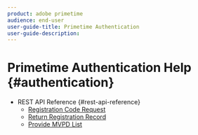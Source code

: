 ```yaml
---
product: adobe primetime
audience: end-user
user-guide-title: Primetime Authentication
user-guide-description: 
---
```


# Primetime Authentication Help {#authentication}

+ REST API Reference {#rest-api-reference}
  + [Registration Code Request](/help/authentication/registration-code-request.md)
  + [Return Registration Record](/help/return-registration-record.md)
  + [Provide MVPD List](/help/provide-mvpd-list.md)



